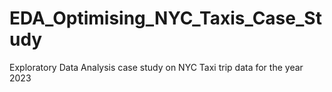 # EDA_Optimising_NYC_Taxis_Case_Study
Exploratory Data Analysis case study on NYC Taxi trip data for the year 2023

